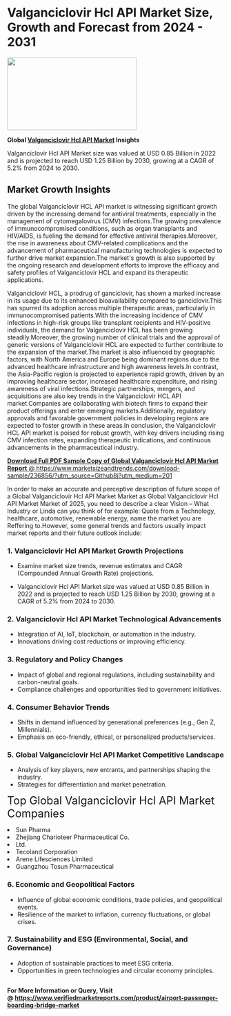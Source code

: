 <H1>Valganciclovir Hcl API Market Size, Growth and Forecast from 2024 - 2031</H1><img class="aligncenter size-medium wp-image-584254" src="https://thirdeyenews.in/wp-content/uploads/2024/09/Global-Market-Research-300x168.jpeg" alt="" width="300" height="168" /><p><strong>Global&nbsp;<a href="https://www.marketsizeandtrends.com/download-sample/236856/?utm_source=Github8j?utm_medium=201">Valganciclovir Hcl API Market</a> Insights</strong></p><p>Valganciclovir Hcl API Market size was valued at USD 0.85 Billion in 2022 and is projected to reach USD 1.25 Billion by 2030, growing at a CAGR of 5.2% from 2024 to 2030.</p><p><h2>Market Growth Insights</h2> <p>The global Valganciclovir HCL API market is witnessing significant growth driven by the increasing demand for antiviral treatments, especially in the management of cytomegalovirus (CMV) infections.The growing prevalence of immunocompromised conditions, such as organ transplants and HIV/AIDS, is fueling the demand for effective antiviral therapies.Moreover, the rise in awareness about CMV-related complications and the advancement of pharmaceutical manufacturing technologies is expected to further drive market expansion.The market's growth is also supported by the ongoing research and development efforts to improve the efficacy and safety profiles of Valganciclovir HCL and expand its therapeutic applications.</p> <p><a href="#"></a></p> <p>Valganciclovir HCL, a prodrug of ganciclovir, has shown a marked increase in its usage due to its enhanced bioavailability compared to ganciclovir.This has spurred its adoption across multiple therapeutic areas, particularly in immunocompromised patients.With the increasing incidence of CMV infections in high-risk groups like transplant recipients and HIV-positive individuals, the demand for Valganciclovir HCL has been growing steadily.Moreover, the growing number of clinical trials and the approval of generic versions of Valganciclovir HCL are expected to further contribute to the expansion of the market.The market is also influenced by geographic factors, with North America and Europe being dominant regions due to the advanced healthcare infrastructure and high awareness levels.In contrast, the Asia-Pacific region is projected to experience rapid growth, driven by an improving healthcare sector, increased healthcare expenditure, and rising awareness of viral infections.Strategic partnerships, mergers, and acquisitions are also key trends in the Valganciclovir HCL API market.Companies are collaborating with biotech firms to expand their product offerings and enter emerging markets.Additionally, regulatory approvals and favorable government policies in developing regions are expected to foster growth in these areas.In conclusion, the Valganciclovir HCL API market is poised for robust growth, with key drivers including rising CMV infection rates, expanding therapeutic indications, and continuous advancements in the pharmaceutical industry.</p> <p><a href="#"></p><p><span class=""><strong>Download Full PDF Sample Copy of Global Valganciclovir Hcl API Market Report</strong> @ <a href="https://www.marketsizeandtrends.com/download-sample/236856/?utm_source=Github8j?utm_medium=201" target="_blank">https://www.marketsizeandtrends.com/download-sample/236856/?utm_source=Github8j?utm_medium=201</a></span></p><p>In order to make an accurate and perceptive description of future scope of a Global&nbsp;Valganciclovir Hcl API Market Market as Global&nbsp;Valganciclovir Hcl API Market Market of 2025, you need to describe a clear Vision &ndash; What Industry or Linda can you think of for example: Quote from a Technology, healthcare, automotive, renewable energy, name the market you are Reffering to.However, some general trends and factors usually impact market reports and their future outlook include:</p><h3>1.&nbsp;<strong>Valganciclovir Hcl API Market Growth Projections</strong></h3><ul><li>Examine market size trends, revenue estimates and CAGR (Compounded Annual Growth Rate) projections.</li><li><p>Valganciclovir Hcl API Market size was valued at USD 0.85 Billion in 2022 and is projected to reach USD 1.25 Billion by 2030, growing at a CAGR of 5.2% from 2024 to 2030.</p></li></ul><h3>2.&nbsp;<strong>Valganciclovir Hcl API Market Technological Advancements</strong></h3><ul><li>Integration of AI, IoT, blockchain, or automation in the industry.</li><li>Innovations driving cost reductions or improving efficiency.</li></ul><h3>3.&nbsp;<strong>Regulatory and Policy Changes</strong></h3><ul><li>Impact of global and regional regulations, including sustainability and carbon-neutral goals.</li><li>Compliance challenges and opportunities tied to government initiatives.</li></ul><h3>4.&nbsp;<strong>Consumer Behavior Trends</strong></h3><ul><li>Shifts in demand influenced by generational preferences (e.g., Gen Z, Millennials).</li><li>Emphasis on eco-friendly, ethical, or personalized products/services.</li></ul><h3>5.&nbsp;<strong>Global Valganciclovir Hcl API Market Competitive Landscape</strong></h3><ul><li>Analysis of key players, new entrants, and partnerships shaping the industry.</li><li>Strategies for differentiation and market penetration.</li></ul><p data-pm-slice="1 1 []"><span style="color: inherit; font-family: inherit; font-size: 25px;">Top Global Valganciclovir Hcl API Market Companies</span></p><div class="" data-test-id=""><p><li>Sun Pharma</li><li> Zhejiang Charioteer Pharmaceutical Co.</li><li>Ltd.</li><li> Tecoland Corporation</li><li> Arene Lifesciences Limited</li><li> Guangzhou Tosun Pharmaceutical</li></p></div><h3>6.&nbsp;<strong>Economic and Geopolitical Factors</strong></h3><ul><li>Influence of global economic conditions, trade policies, and geopolitical events.</li><li>Resilience of the market to inflation, currency fluctuations, or global crises.</li></ul><h3>7.&nbsp;<strong>Sustainability and ESG (Environmental, Social, and Governance)</strong></h3><ul><li>Adoption of sustainable practices to meet ESG criteria.</li><li>Opportunities in green technologies and circular economy principles.</li></ul><h2><strong style="font-size: 14px;">For More Information or Query, Visit @&nbsp;</strong><a style="background-color: #ffffff; font-size: 14px;" href="https://www.marketsizeandtrends.com/report/valganciclovir-hcl-api-market/" target="_blank">https://www.verifiedmarketreports.com/product/airport-passenger-boarding-bridge-market</a></h2>